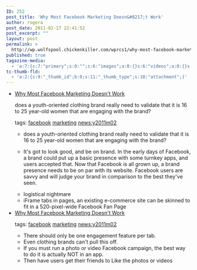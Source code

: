 ```yaml
---
ID: 252
post_title: 'Why Most Facebook Marketing Doesn&#8217;t Work'
author: rogera
post_date: 2011-02-17 22:41:52
post_excerpt: ""
layout: post
permalink: >
  http://wp.wolfspool.chickenkiller.com/wprcs1/why-most-facebook-marketing-doesnt-work/
published: true
tagazine-media:
  - 'a:7:{s:7:"primary";s:0:"";s:6:"images";a:0:{}s:6:"videos";a:0:{}s:11:"image_count";s:1:"0";s:6:"author";s:7:"1944800";s:7:"blog_id";s:7:"1870407";s:9:"mod_stamp";s:19:"2011-02-17 22:41:52";}'
tc-thumb-fld:
  - 'a:2:{s:9:"_thumb_id";b:0;s:11:"_thumb_type";s:10:"attachment";}'
---
```

<ul>
	<li><a href="http://www.readwriteweb.com/archives/why_most_facebook_marketing_doesnt_workp2.php">Why Most Facebook Marketing Doesn't Work</a>

does a youth-oriented clothing brand really need to validate that it is 16 to 25 year-old women that are engaging with the brand?

tags:                        <a href="http://www.diigo.com/user/wolfhesse/facebook">facebook</a> <a href="http://www.diigo.com/user/wolfhesse/marketing">marketing</a> <a href="http://www.diigo.com/user/wolfhesse/news:y2011m02">news:y2011m02</a>
<ul>
	<li>
<div>
<div>does a youth-oriented clothing brand really need to validate that it is 16 to 25 year-old women that are engaging with the brand?</div>
</div></li>
	<li>
<div>
<div>

It's got to look good, and be on brand. In the early days of Facebook, a brand could put up a basic presence with some turnkey apps, and users accepted that. Now that Facebook is all grown up, a brand presence needs to be on par with its website. Facebook users are savvy and will judge your brand in comparison to the best they've seen.

</div>
</div></li>
	<li>
<div>
<div>logistical nightmare</div>
</div></li>
	<li>
<div>
<div>iFrame tabs in pages, an existing e-commerce site can be skinned to fit in a 520-pixel-wide Facebook Fan Page</div>
</div></li>
</ul>
</li>
	<li><a href="http://www.readwriteweb.com/archives/why_most_facebook_marketing_doesnt_work.php">Why Most Facebook Marketing Doesn't Work</a>

tags:                        <a href="http://www.diigo.com/user/wolfhesse/facebook">facebook</a> <a href="http://www.diigo.com/user/wolfhesse/marketing">marketing</a> <a href="http://www.diigo.com/user/wolfhesse/news:y2011m02">news:y2011m02</a>
<ul>
	<li>
<div>
<div>There should only be one engagement feature per tab.</div>
</div></li>
	<li>
<div>
<div>Even clothing brands can't pull this off.</div>
</div></li>
	<li>
<div>
<div>If you must run a photo or video Facebook campaign, the best way to do it is actually NOT in an app.</div>
</div></li>
	<li>
<div>
<div>Then have users get their friends to Like the photos or videos</div>
</div></li>
</ul>
</li>
</ul>